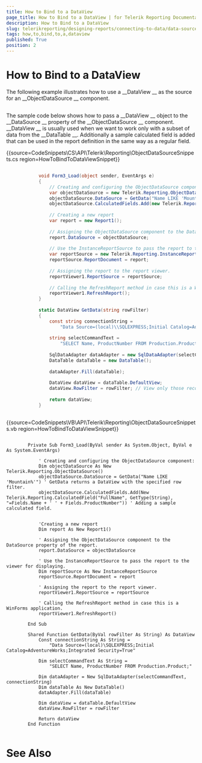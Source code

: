 ```yaml
---
title: How to Bind to a DataView
page_title: How to Bind to a DataView | for Telerik Reporting Documentation
description: How to Bind to a DataView
slug: telerikreporting/designing-reports/connecting-to-data/data-source-components/objectdatasource-component/how-to/how-to-bind-to-a-dataview
tags: how,to,bind,to,a,dataview
published: True
position: 2
---
```


# How to Bind to a DataView



The following example illustrates how to use a 
__DataView
__ as the source
      for an 
__ObjectDataSource
__ component.


## 

The sample code below shows how to pass a 
__DataView
__     object to the 
__DataSource
__     property of the 
__ObjectDataSource
__ component. 
__DataView
__ is usually used when we 
     want to work only with a subset of data from the 
__DataTable
__. Additionally a 
     sample calculated field is added that can be used in the report definition in 
     the same way as a regular field.
     


{{source=CodeSnippets\CS\API\Telerik\Reporting\ObjectDataSourceSnippets.cs region=HowToBindToDataViewSnippet}}
````C#
	
	        void Form3_Load(object sender, EventArgs e)
	        {
	            // Creating and configuring the ObjectDataSource component:
	            var objectDataSource = new Telerik.Reporting.ObjectDataSource();
	            objectDataSource.DataSource = GetData("Name LIKE 'Mountain%'"); // GetData returns a DataView with the specified row filter.
	            objectDataSource.CalculatedFields.Add(new Telerik.Reporting.CalculatedField("FullName", typeof(string), "=Fields.Name + ' ' + Fields.ProductNumber")); // Adding a sample calculated field.
	
	            // Creating a new report
	            var report = new Report1();
	
	            // Assigning the ObjectDataSource component to the DataSource property of the report.
	            report.DataSource = objectDataSource;
	
	            // Use the InstanceReportSource to pass the report to the viewer for displaying
	            var reportSource = new Telerik.Reporting.InstanceReportSource();
	            reportSource.ReportDocument = report;
	
	            // Assigning the report to the report viewer.
	            reportViewer1.ReportSource = reportSource;
	
	            // Calling the RefreshReport method in case this is a WinForms application.
	            reportViewer1.RefreshReport();
	        }
	
	        static DataView GetData(string rowFilter)
	        {
	            const string connectionString =
	                "Data Source=(local)\\SQLEXPRESS;Initial Catalog=AdventureWorks;Integrated Security=True";
	
	            string selectCommandText =
	                "SELECT Name, ProductNumber FROM Production.Product;";
	
	            SqlDataAdapter dataAdapter = new SqlDataAdapter(selectCommandText, connectionString);
	            DataTable dataTable = new DataTable();
	
	            dataAdapter.Fill(dataTable);
	
	            DataView dataView = dataTable.DefaultView;
	            dataView.RowFilter = rowFilter; // View only those records that match a certain criteria.
	
	            return dataView;
	        }
	
````




{{source=CodeSnippets\VB\API\Telerik\Reporting\ObjectDataSourceSnippets.vb region=HowToBindToDataViewSnippet}}
````VB
	
	    Private Sub Form3_Load(ByVal sender As System.Object, ByVal e As System.EventArgs)
	
	        ' Creating and configuring the ObjectDataSource component:
	        Dim objectDataSource As New Telerik.Reporting.ObjectDataSource()
	        objectDataSource.DataSource = GetData("Name LIKE 'Mountain%'") ' GetData returns a DataView with the specified row filter.
	        objectDataSource.CalculatedFields.Add(New Telerik.Reporting.CalculatedField("FullName", GetType(String), "=Fields.Name + ' ' + Fields.ProductNumber")) ' Adding a sample calculated field.
	
	
	        'Creating a new report
	        Dim report As New Report1()
	
	        ' Assigning the ObjectDataSource component to the DataSource property of the report.
	        report.DataSource = objectDataSource
	
	        ' Use the InstanceReportSource to pass the report to the viewer for displaying.
	        Dim reportSource As New InstanceReportSource
	        reportSource.ReportDocument = report
	
	        ' Assigning the report to the report viewer.
	        reportViewer1.ReportSource = reportSource
	
	        ' Calling the RefreshReport method in case this is a WinForms application.
	        reportViewer1.RefreshReport()
	
	    End Sub
	
	    Shared Function GetData(ByVal rowFilter As String) As DataView
	        Const connectionString As String =
	            "Data Source=(local)\SQLEXPRESS;Initial Catalog=AdventureWorks;Integrated Security=True"
	
	        Dim selectCommandText As String =
	            "SELECT Name, ProductNumber FROM Production.Product;"
	
	        Dim dataAdapter = New SqlDataAdapter(selectCommandText, connectionString)
	        Dim dataTable As New DataTable()
	        dataAdapter.Fill(dataTable)
	
	        Dim dataView = dataTable.DefaultView
	        dataView.RowFilter = rowFilter
	
	        Return dataView
	    End Function
	
````




# See Also

